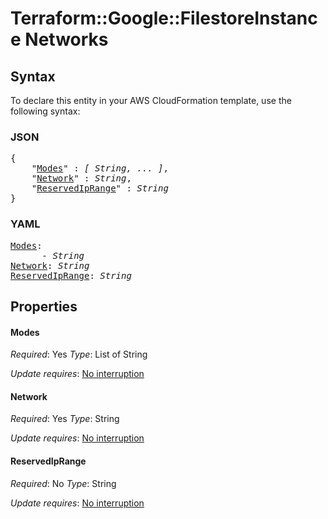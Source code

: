 # Terraform::Google::FilestoreInstance Networks

## Syntax

To declare this entity in your AWS CloudFormation template, use the following syntax:

### JSON

<pre>
{
    "<a href="#modes" title="Modes">Modes</a>" : <i>[ String, ... ]</i>,
    "<a href="#network" title="Network">Network</a>" : <i>String</i>,
    "<a href="#reservediprange" title="ReservedIpRange">ReservedIpRange</a>" : <i>String</i>
}
</pre>

### YAML

<pre>
<a href="#modes" title="Modes">Modes</a>: <i>
      - String</i>
<a href="#network" title="Network">Network</a>: <i>String</i>
<a href="#reservediprange" title="ReservedIpRange">ReservedIpRange</a>: <i>String</i>
</pre>

## Properties

#### Modes

_Required_: Yes
_Type_: List of String

_Update requires_: [No interruption](https://docs.aws.amazon.com/AWSCloudFormation/latest/UserGuide/using-cfn-updating-stacks-update-behaviors.html#update-no-interrupt)

#### Network

_Required_: Yes
_Type_: String

_Update requires_: [No interruption](https://docs.aws.amazon.com/AWSCloudFormation/latest/UserGuide/using-cfn-updating-stacks-update-behaviors.html#update-no-interrupt)

#### ReservedIpRange

_Required_: No
_Type_: String

_Update requires_: [No interruption](https://docs.aws.amazon.com/AWSCloudFormation/latest/UserGuide/using-cfn-updating-stacks-update-behaviors.html#update-no-interrupt)

